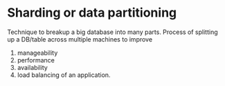 # Sharding or data partitioning
Technique to breakup a big database into many parts.
Process of splitting up a DB/table across multiple machines to improve
1. manageability
2. performance
3. availability
4. load balancing of an application.
